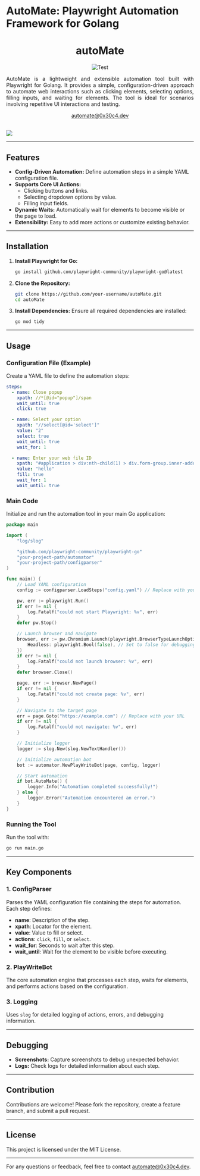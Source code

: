 # AutoMate: Playwright Automation Framework for Golang

<h1 align="center">autoMate</h1>
<p align="center">
  <img src="https://img.shields.io/github/languages/top/0x30c4/autoMate?style=flat-square" alt="Test">
</p>
<p align="justify">
AutoMate is a lightweight and extensible automation tool built with Playwright for Golang. It provides a simple, configuration-driven approach to automate web interactions such as clicking elements, selecting options, filling inputs, and waiting for elements. The tool is ideal for scenarios involving repetitive UI interactions and testing.
</p>
<p align="center">
  <a href="mailto:automate@0x30c4.dev"> automate@0x30c4.dev </a>
</p>

<br>
<img src="./assets/demo.gif">
<br>

---

## Features
- **Config-Driven Automation:** Define automation steps in a simple YAML configuration file.
- **Supports Core UI Actions:**
  - Clicking buttons and links.
  - Selecting dropdown options by value.
  - Filling input fields.
- **Dynamic Waits:** Automatically wait for elements to become visible or the page to load.
- **Extensibility:** Easy to add more actions or customize existing behavior.

---

## Installation

1. **Install Playwright for Go:**
   ```bash
   go install github.com/playwright-community/playwright-go@latest
   ```

2. **Clone the Repository:**
   ```bash
   git clone https://github.com/your-username/autoMate.git
   cd autoMate
   ```

3. **Install Dependencies:**
   Ensure all required dependencies are installed:
   ```bash
   go mod tidy
   ```

---

## Usage

### Configuration File (Example)
Create a YAML file to define the automation steps:

```yaml
steps:
  - name: Close popup
    xpath: //*[@id="popup"]/span
    wait_until: true
    click: true

  - name: Select your option
    xpath: "//select[@id='select']"
    value: "2"
    select: true
    wait_until: true
    wait_for: 1

  - name: Enter your web file ID
    xpath: "#application > div:nth-child(1) > div.form-group.inner-addon.right-addon > input"
    value: "hello"
    fill: true
    wait_for: 1
    wait_until: true
```

### Main Code
Initialize and run the automation tool in your main Go application:

```go
package main

import (
	"log/slog"

	"github.com/playwright-community/playwright-go"
	"your-project-path/automator"
	"your-project-path/configparser"
)

func main() {
	// Load YAML configuration
	config := configparser.LoadSteps("config.yaml") // Replace with your YAML path

	pw, err := playwright.Run()
	if err != nil {
		log.Fatalf("could not start Playwright: %v", err)
	}
	defer pw.Stop()

	// Launch browser and navigate
	browser, err := pw.Chromium.Launch(playwright.BrowserTypeLaunchOptions{
		Headless: playwright.Bool(false), // Set to false for debugging
	})
	if err != nil {
		log.Fatalf("could not launch browser: %v", err)
	}
	defer browser.Close()

	page, err := browser.NewPage()
	if err != nil {
		log.Fatalf("could not create page: %v", err)
	}

	// Navigate to the target page
	err = page.Goto("https://example.com") // Replace with your URL
	if err != nil {
		log.Fatalf("could not navigate: %v", err)
	}

	// Initialize logger
	logger := slog.New(slog.NewTextHandler())

	// Initialize automation bot
	bot := automator.NewPlayWriteBot(page, config, logger)

	// Start automation
	if bot.AutoMate() {
		logger.Info("Automation completed successfully!")
	} else {
		logger.Error("Automation encountered an error.")
	}
}
```

### Running the Tool
Run the tool with:
```bash
go run main.go
```

---

## Key Components

### 1. **ConfigParser**
Parses the YAML configuration file containing the steps for automation. Each step defines:
- **name**: Description of the step.
- **xpath**: Locator for the element.
- **value**: Value to fill or select.
- **actions**: `click`, `fill`, or `select`.
- **wait_for**: Seconds to wait after this step.
- **wait_until**: Wait for the element to be visible before executing.

### 2. **PlayWriteBot**
The core automation engine that processes each step, waits for elements, and performs actions based on the configuration.

### 3. **Logging**
Uses `slog` for detailed logging of actions, errors, and debugging information.

---

## Debugging

- **Screenshots:** Capture screenshots to debug unexpected behavior.
- **Logs:** Check logs for detailed information about each step.

---

## Contribution

Contributions are welcome! Please fork the repository, create a feature branch, and submit a pull request.

---

## License
This project is licensed under the MIT License.

---

For any questions or feedback, feel free to contact automate@0x30c4.dev.

